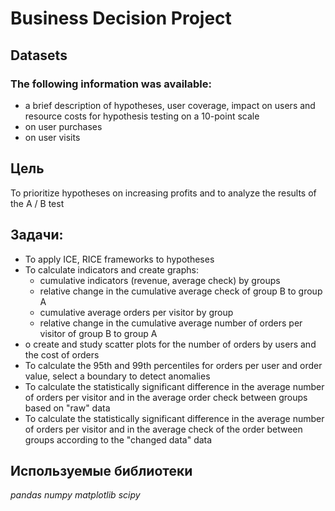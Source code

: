 # Business Decision Project
## Datasets
### The following information was available:
- a brief description of hypotheses, user coverage, impact on users and resource costs for hypothesis testing on a 10-point scale
- on user purchases
- on user visits
## Цель 
To prioritize hypotheses on increasing profits and to analyze the results of the A / B test
## Задачи:
- To apply ICE, RICE frameworks to hypotheses
- To calculate indicators and create graphs:
   - cumulative indicators (revenue, average check) by groups
   - relative change in the cumulative average check of group B to group A
   - cumulative average orders per visitor by group
   - relative change in the cumulative average number of orders per visitor of group B to group A
- o create and study scatter plots for the number of orders by users and the cost of orders
- To calculate the 95th and 99th percentiles for orders per user and order value, select a boundary to detect anomalies
- To calculate the statistically significant difference in the average number of orders per visitor and in the average order check between groups based on "raw" data
- To calculate the statistically significant difference in the average number of orders per visitor and in the average check of the order between groups according to the "changed data" data
## Используемые библиотеки
*pandas*
*numpy*
*matplotlib*
*scipy*

 
